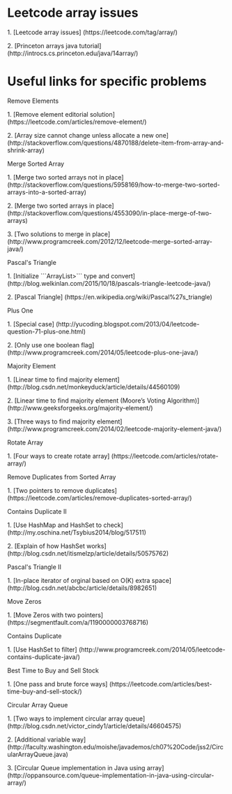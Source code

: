 # Leetcode array issues

<p>1. [Leetcode array issues] (https://leetcode.com/tag/array/)
<p>2. [Princeton arrays java tutorial] (http://introcs.cs.princeton.edu/java/14array/)

# Useful links for specific problems
<p>Remove Elements
<p>1. [Remove element editorial solution] (https://leetcode.com/articles/remove-element/)
<p>2. [Array size cannot change unless allocate a new one](http://stackoverflow.com/questions/4870188/delete-item-from-array-and-shrink-array)

<p>Merge Sorted Array
<p>1. [Merge two sorted arrays not in place] (http://stackoverflow.com/questions/5958169/how-to-merge-two-sorted-arrays-into-a-sorted-array)
<p>2. [Merge two sorted arrays in place] (http://stackoverflow.com/questions/4553090/in-place-merge-of-two-arrays)
<p>3. [Two solutions to merge in place] (http://www.programcreek.com/2012/12/leetcode-merge-sorted-array-java/)

<p>Pascal's Triangle
<p>1. [Initialize ```ArrayList<ArrayList<Integer>>``` type and convert] (http://blog.welkinlan.com/2015/10/18/pascals-triangle-leetcode-java/)
<p>2. [Pascal Triangle] (https://en.wikipedia.org/wiki/Pascal%27s_triangle)

<p>Plus One
<p>1. [Special case] (http://yucoding.blogspot.com/2013/04/leetcode-question-71-plus-one.html)
<p>2. [Only use one boolean flag] (http://www.programcreek.com/2014/05/leetcode-plus-one-java/)

<p>Majority Element
<p>1. [Linear time to find majority element] (http://blog.csdn.net/monkeyduck/article/details/44560109)
<p>2. [Linear time to find majority element (Moore’s Voting Algorithm)] (http://www.geeksforgeeks.org/majority-element/)
<p>3. [Three ways to find majority element] (http://www.programcreek.com/2014/02/leetcode-majority-element-java/)

<p>Rotate Array
<p>1. [Four ways to create rotate array] (https://leetcode.com/articles/rotate-array/)

<p>Remove Duplicates from Sorted Array
<p>1. [Two pointers to remove duplicates] (https://leetcode.com/articles/remove-duplicates-sorted-array/)

<p>Contains Duplicate II
<p>1. [Use HashMap and HashSet to check] (http://my.oschina.net/Tsybius2014/blog/517511)
<p>2. [Explain of how HashSet works] (http://blog.csdn.net/itismelzp/article/details/50575762)

<p>Pascal's Triangle II
<p>1. [In-place iterator of orginal based on O(K) extra space] (http://blog.csdn.net/abcbc/article/details/8982651)

<p>Move Zeros
<p>1. [Move Zeros with two pointers] (https://segmentfault.com/a/1190000003768716)

<p>Contains Duplicate
<p>1. [Use HashSet to filter] (http://www.programcreek.com/2014/05/leetcode-contains-duplicate-java/)

<p>Best Time to Buy and Sell Stock
<p>1. [One pass and brute force ways] (https://leetcode.com/articles/best-time-buy-and-sell-stock/)

<p>Circular Array Queue
<p>1. [Two ways to implement circular array queue] (http://blog.csdn.net/victor_cindy1/article/details/46604575)
<p>2. [Additional variable way] (http://faculty.washington.edu/moishe/javademos/ch07%20Code/jss2/CircularArrayQueue.java)
<p>3. [Circular Queue implementation in Java using array] (http://oppansource.com/queue-implementation-in-java-using-circular-array/) 






